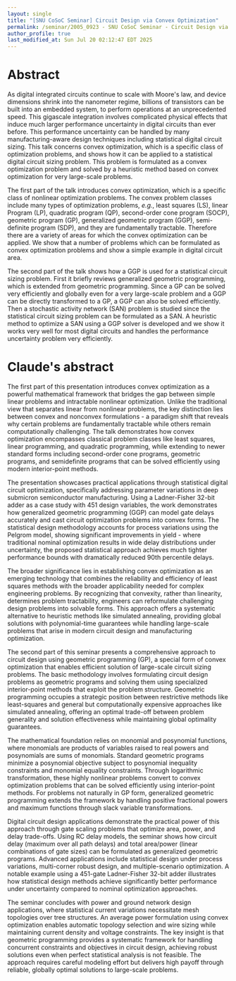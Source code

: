```yaml
---
layout: single
title: "[SNU CoSoC Seminar] Circuit Design via Convex Optimization"
permalink: /seminar/2005_0923 - SNU CoSoC Seminar - Circuit Design via Convex Optimization/abstract
author_profile: true
last_modified_at: Sun Jul 20 02:12:47 EDT 2025
---
```


# Abstract

As digital integrated circuits continue to scale with Moore's law,
and device dimensions shrink into the nanometer regime,
billions of transistors can be built
into an embedded system, to perform operations at an unprecedented speed.
This gigascale integration involves complicated physical effects that
induce much larger performance uncertainty in digital circuits than ever before.
This performance uncertainty can be handled by many manufacturing-aware design techniques
including statistical digital circuit sizing.
This talk concerns convex optimization, which is a specific class of optimization problems,
and shows how it can be applied to a statistical digital circuit sizing problem.
This problem is formulated as a convex optimization problem
and solved by a heuristic method based on convex optimization for very large-scale problems.

The first part of the talk introduces convex optimization,
which is a specific class of nonlinear optimization problems.
The convex problem classes include many types of optimization problems,
*e.g.*, least squares (LS), linear Program (LP), quadratic program (QP),
second-order cone program (SOCP), geometric program (GP), generalized geometric program (GGP),
semi-definite program (SDP),
and they are fundamentally tractable.
Therefore there are a variety of areas for which the convex optimization can be applied.
We show that a number of problems which can be formulated as convex optimization problems
and show a simple example in digital circuit area.

The second part of the talk shows how a GGP is used for a statistical circuit sizing problem.
First it briefly reviews generalized geometric programming, which is extended from geometric programming.
Since a GP can be solved very efficiently and globally even for a very large-scale problem
and a GGP can be directly transformed to a GP,
a GGP can also be solved efficiently.
Then a stochastic activity network (SAN) problem is studied
since the statistical circuit sizing problem can be formulated as a SAN.
A heuristic method to optimize a SAN using a GGP solver is developed
and we show it works very well for most digital circuits
and handles the performance uncertainty problem very efficiently.

# Claude's abstract

The first part of this presentation introduces convex optimization as a powerful mathematical framework that bridges the gap between simple linear problems and intractable nonlinear optimization. Unlike the traditional view that separates linear from nonlinear problems, the key distinction lies between convex and nonconvex formulations - a paradigm shift that reveals why certain problems are fundamentally tractable while others remain computationally challenging. The talk demonstrates how convex optimization encompasses classical problem classes like least squares, linear programming, and quadratic programming, while extending to newer standard forms including second-order cone programs, geometric programs, and semidefinite programs that can be solved efficiently using modern interior-point methods.

The presentation showcases practical applications through statistical digital circuit optimization, specifically addressing parameter variations in deep submicron semiconductor manufacturing. Using a Ladner-Fisher 32-bit adder as a case study with 451 design variables, the work demonstrates how generalized geometric programming (GGP) can model gate delays accurately and cast circuit optimization problems into convex forms. The statistical design methodology accounts for process variations using the Pelgrom model, showing significant improvements in yield - where traditional nominal optimization results in wide delay distributions under uncertainty, the proposed statistical approach achieves much tighter performance bounds with dramatically reduced 90th percentile delays.

The broader significance lies in establishing convex optimization as an emerging technology that combines the reliability and efficiency of least squares methods with the broader applicability needed for complex engineering problems. By recognizing that convexity, rather than linearity, determines problem tractability, engineers can reformulate challenging design problems into solvable forms. This approach offers a systematic alternative to heuristic methods like simulated annealing, providing global solutions with polynomial-time guarantees while handling large-scale problems that arise in modern circuit design and manufacturing optimization.

The second part of this seminar presents a comprehensive approach to circuit design using geometric programming (GP), a special form of convex optimization that enables efficient solution of large-scale circuit sizing problems. The basic methodology involves formulating circuit design problems as geometric programs and solving them using specialized interior-point methods that exploit the problem structure. Geometric programming occupies a strategic position between restrictive methods like least-squares and general but computationally expensive approaches like simulated annealing, offering an optimal trade-off between problem generality and solution effectiveness while maintaining global optimality guarantees.

The mathematical foundation relies on monomial and posynomial functions, where monomials are products of variables raised to real powers and posynomials are sums of monomials. Standard geometric programs minimize a posynomial objective subject to posynomial inequality constraints and monomial equality constraints. Through logarithmic transformation, these highly nonlinear problems convert to convex optimization problems that can be solved efficiently using interior-point methods. For problems not naturally in GP form, generalized geometric programming extends the framework by handling positive fractional powers and maximum functions through slack variable transformations.

Digital circuit design applications demonstrate the practical power of this approach through gate scaling problems that optimize area, power, and delay trade-offs. Using RC delay models, the seminar shows how circuit delay (maximum over all path delays) and total area/power (linear combinations of gate sizes) can be formulated as generalized geometric programs. Advanced applications include statistical design under process variations, multi-corner robust design, and multiple-scenario optimization. A notable example using a 451-gate Ladner-Fisher 32-bit adder illustrates how statistical design methods achieve significantly better performance under uncertainty compared to nominal optimization approaches.

The seminar concludes with power and ground network design applications, where statistical current variations necessitate mesh topologies over tree structures. An average power formulation using convex optimization enables automatic topology selection and wire sizing while maintaining current density and voltage constraints. The key insight is that geometric programming provides a systematic framework for handling concurrent constraints and objectives in circuit design, achieving robust solutions even when perfect statistical analysis is not feasible. The approach requires careful modeling effort but delivers high payoff through reliable, globally optimal solutions to large-scale problems.
